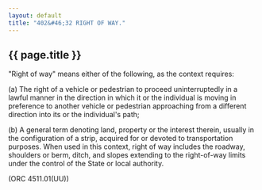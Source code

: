 ```yaml
---
layout: default
title: "402&#46;32 RIGHT OF WAY."
---
```


{{ page.title }}
----------------

&quot;Right of way&quot; means either of the following, as the context requires:

(a) The right of a vehicle or pedestrian to proceed uninterruptedly in a lawful manner in the direction in which it or the individual is moving in preference to another vehicle or pedestrian approaching from a different direction into its or the individual's path;

(b) A general term denoting land, property or the interest therein, usually in the configuration of a strip, acquired for or devoted to transportation purposes. When used in this context, right of way includes the roadway, shoulders or berm, ditch, and slopes extending to the right-of-way limits under the control of the State or local authority.

(ORC 4511.01(UU))